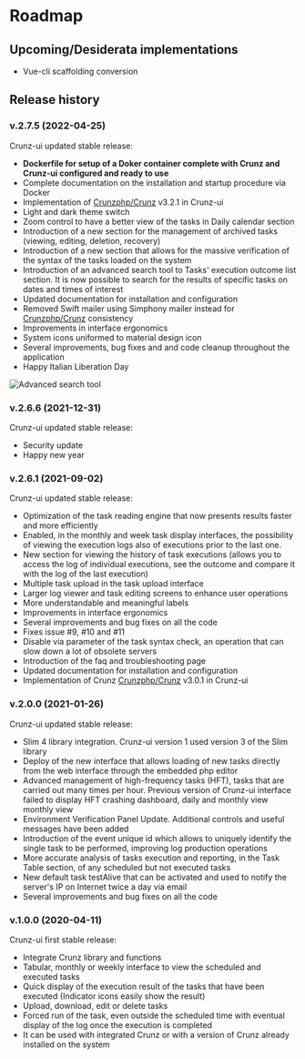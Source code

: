 # Roadmap

## Upcoming/Desiderata implementations

* Vue-cli scaffolding conversion


## Release history

### v.2.7.5 (2022-04-25)

Crunz-ui updated stable release:
* **Dockerfile for setup of a Doker container complete with Crunz and Crunz-ui configured and ready to use**
* Complete documentation on the installation and startup procedure via Docker
* Implementation of [Crunzphp/Crunz](https://github.com/crunzphp/crunz) v3.2.1 in Crunz-ui
* Light and dark theme switch
* Zoom control to have a better view of the tasks in  Daily calendar section
* Introduction of a new section for the management of archived tasks (viewing, editing, deletion, recovery)
* Introduction of a new section that allows for the massive verification of the syntax of the tasks loaded on the system
* Introduction of an advanced search tool to Tasks' execution outcome list section. It is now possible to search for the results of specific tasks on dates and times of interest
* Updated documentation for installation and configuration
* Removed Swift mailer using Simphony mailer instead for [Crunzphp/Crunz](https://github.com/crunzphp/crunz) consistency
* Improvements in interface ergonomics
* System icons uniformed to material design icon
* Several improvements, bug fixes and and code cleanup throughout the application
* Happy Italian Liberation Day
<!-- * Demo environment for testing the application -->

![Advanced search tool](https://user-images.githubusercontent.com/9921890/154231756-d85229e6-5de5-44c6-893f-fdc8c6ecefe7.png)


### v.2.6.6 (2021-12-31)

Crunz-ui updated stable release:
* Security update
* Happy new year

### v.2.6.1 (2021-09-02)

Crunz-ui updated stable release:
* Optimization of the task reading engine that now presents results faster and more efficiently
* Enabled, in the monthly and week task display interfaces, the possibility of viewing the execution logs also of executions prior to the last one.
* New section for viewing the history of task executions (allows you to access the log of individual executions, see the outcome and compare it with the log of the last execution)
* Multiple task upload in the task upload interface
* Larger log viewer and task editing screens to enhance user operations
* More understandable and meaningful labels
* Improvements in interface ergonomics
* Several improvements and bug fixes on all the code
* Fixes issue #9, #10 and #11
* Disable via parameter of the task syntax check, an operation that can slow down a lot of obsolete servers
* Introduction of the faq and troubleshooting page
* Updated documentation for installation and configuration
* Implementation of Crunz [Crunzphp/Crunz](https://github.com/crunzphp/crunz) v3.0.1 in Crunz-ui

### v.2.0.0 (2021-01-26)

Crunz-ui updated stable release:
* Slim 4 library integration. Crunz-ui version 1 used version 3 of the Slim library
* Deploy of the new interface that allows loading of new tasks directly from the web interface through the embedded php editor
* Advanced management of high-frequency tasks (HFT), tasks that are carried out many times per hour. Previous version of Crunz-ui interface failed to display HFT crashing dashboard, daily and monthly view monthly view
* Environment Verification Panel Update. Additional controls and useful messages have been added
* Introduction of the event unique id which allows to uniquely identify the single task to be performed, improving log production operations
* More accurate analysis of tasks execution and reporting, in the Task Table section, of any scheduled but not executed tasks
* New default task testAlive that can be activated and used to notify the server's IP on Internet twice a day via email
* Several improvements and bug fixes on all the code

### v.1.0.0 (2020-04-11)

Crunz-ui first stable release:
* Integrate Crunz library and functions
* Tabular, monthly or weekly interface to view the scheduled and executed tasks
* Quick display of the execution result of the tasks that have been executed (Indicator icons easily show the result)
* Upload, download, edit or delete tasks
* Forced run of the task, even outside the scheduled time with eventual display of the log once the execution is completed
* It can be used with integrated Crunz or with a version of Crunz already installed on the system
